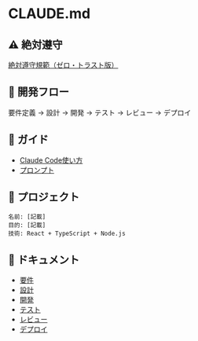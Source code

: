 # CLAUDE.md

## ⚠️ 絶対遵守
[絶対遵守規範（ゼロ・トラスト版）](docs/00.claude-guidelines/00.absolute-compliance-code.md)

## 🔄 開発フロー
要件定義 → 設計 → 開発 → テスト → レビュー → デプロイ

## 📖 ガイド
- [Claude Code使い方](docs/00.claude-guidelines/02.claude-code-usage.md)
- [プロンプト](docs/00.claude-guidelines/03.prompt-engineering.md)

## 🎯 プロジェクト
```
名前: [記載]
目的: [記載] 
技術: React + TypeScript + Node.js
```

## 📂 ドキュメント
- [要件](docs/01.requirements/01.requirements-definition.md)
- [設計](docs/02.design/01.system-design.md)  
- [開発](docs/03.development/01.coding-standards.md)
- [テスト](docs/04.testing/01.testing-strategy.md)
- [レビュー](docs/06.review/01.code-review.md)
- [デプロイ](docs/07.deployment/01.deployment-strategy.md)